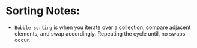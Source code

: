 # Sorting Notes:

- `Bubble sorting` is when you iterate over a collection, compare adjacent elements, and swap accordingly. Repeating the cycle until, no swaps occur.